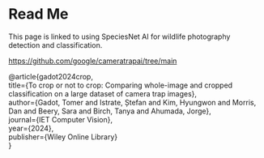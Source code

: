 # Read Me
This page is linked to using SpeciesNet AI for wildlife photography detection and classification.

https://github.com/google/cameratrapai/tree/main  
  
@article{gadot2024crop,  
  title={To crop or not to crop: Comparing whole-image and cropped classification on a large dataset of camera trap images},  
  author={Gadot, Tomer and Istrate, Ștefan and Kim, Hyungwon and Morris, Dan and Beery, Sara and Birch, Tanya and Ahumada, Jorge},  
  journal={IET Computer Vision},  
  year={2024},  
  publisher={Wiley Online Library}  
}
